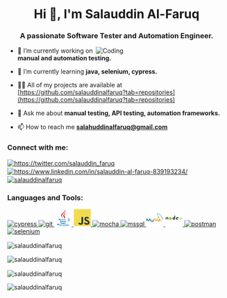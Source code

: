 <h1 align="center">Hi 👋, I'm Salauddin Al-Faruq</h1>
<h3 align="center">A passionate Software Tester and Automation Engineer.</h3>

<img align="right" alt="Coding" width="300" src="https://miro.medium.com/max/1360/1*IRGHmiGsa16stedQvIaZfw.gif">

- 🔭 I’m currently working on **manual and automation testing.**

- 🌱 I’m currently learning **java, selenium, cypress.**

- 👨‍💻 All of my projects are available at [https://github.com/salauddinalfaruq?tab=repositories](https://github.com/salauddinalfaruq?tab=repositories)

- 💬 Ask me about **manual testing, API testing, automation frameworks.**

- 📫 How to reach me **salahuddinalfaruq@gmail.com**

<h3 align="left">Connect with me:</h3>
<p align="left">
<a href="https://twitter.com/salauddin_faruq" target="blank"><img align="center" src="https://raw.githubusercontent.com/rahuldkjain/github-profile-readme-generator/master/src/images/icons/Social/twitter.svg" alt="https://twitter.com/salauddin_faruq" height="30" width="40" /></a>
<a href="https://www.linkedin.com/in/salauddin-al-faruq-839193234/" target="blank"><img align="center" src="https://raw.githubusercontent.com/rahuldkjain/github-profile-readme-generator/master/src/images/icons/Social/linked-in-alt.svg" alt="https://www.linkedin.com/in/salauddin-al-faruq-839193234/" height="30" width="40" /></a>
<a href="https://www.facebook.com/SalauddinSaany" target="blank"><img align="center" src="https://raw.githubusercontent.com/rahuldkjain/github-profile-readme-generator/master/src/images/icons/Social/facebook.svg" alt="salauddinalfaruq" height="30" width="40" /></a>
</p>

<h3 align="left">Languages and Tools:</h3>
<p align="left"> <a href="https://www.cypress.io" target="_blank" rel="noreferrer"> <img src="https://raw.githubusercontent.com/simple-icons/simple-icons/6e46ec1fc23b60c8fd0d2f2ff46db82e16dbd75f/icons/cypress.svg" alt="cypress" width="40" height="40"/> </a> <a href="https://git-scm.com/" target="_blank" rel="noreferrer"> <img src="https://www.vectorlogo.zone/logos/git-scm/git-scm-icon.svg" alt="git" width="40" height="40"/> </a> <a href="https://www.java.com" target="_blank" rel="noreferrer"> <img src="https://raw.githubusercontent.com/devicons/devicon/master/icons/java/java-original.svg" alt="java" width="40" height="40"/> </a> <a href="https://developer.mozilla.org/en-US/docs/Web/JavaScript" target="_blank" rel="noreferrer"> <img src="https://raw.githubusercontent.com/devicons/devicon/master/icons/javascript/javascript-original.svg" alt="javascript" width="40" height="40"/> </a> <a href="https://mochajs.org" target="_blank" rel="noreferrer"> <img src="https://www.vectorlogo.zone/logos/mochajs/mochajs-icon.svg" alt="mocha" width="40" height="40"/> </a> <a href="https://www.microsoft.com/en-us/sql-server" target="_blank" rel="noreferrer"> <img src="https://www.svgrepo.com/show/303229/microsoft-sql-server-logo.svg" alt="mssql" width="40" height="40"/> </a> <a href="https://www.mysql.com/" target="_blank" rel="noreferrer"> <img src="https://raw.githubusercontent.com/devicons/devicon/master/icons/mysql/mysql-original-wordmark.svg" alt="mysql" width="40" height="40"/> </a> <a href="https://nodejs.org" target="_blank" rel="noreferrer"> <img src="https://raw.githubusercontent.com/devicons/devicon/master/icons/nodejs/nodejs-original-wordmark.svg" alt="nodejs" width="40" height="40"/> </a> <a href="https://postman.com" target="_blank" rel="noreferrer"> <img src="https://www.vectorlogo.zone/logos/getpostman/getpostman-icon.svg" alt="postman" width="40" height="40"/> </a> <a href="https://www.selenium.dev" target="_blank" rel="noreferrer"> <img src="https://raw.githubusercontent.com/detain/svg-logos/780f25886640cef088af994181646db2f6b1a3f8/svg/selenium-logo.svg" alt="selenium" width="40" height="40"/> </a> </p>

<p><img align="center" src="https://github-readme-stats.vercel.app/api/top-langs?username=salauddinalfaruq&show_icons=true&locale=en&layout=compact&theme=dark" alt="salauddinalfaruq" /></p>

<p><img align="center" src="https://github-readme-stats.vercel.app/api?username=salauddinalfaruq&show_icons=true&locale=en&hide=contribs,prs&theme=tokyonight" alt="salauddinalfaruq" /></p>

<p><img align="center" src="https://github-readme-streak-stats.herokuapp.com/?user=salauddinalfaruq&theme=merko" alt="salauddinalfaruq" /></p>

<p align="left"> <img src="https://komarev.com/ghpvc/?username=salauddinalfaruq&label=Profile%20views&color=0e75b6&style=flat" alt="salauddinalfaruq" /> </p>

